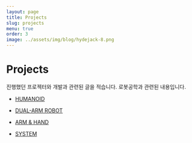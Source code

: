 ```yaml
---
layout: page
title: Projects
slug: projects
menu: true
order: 3
image: ../assets/img/blog/hydejack-8.png
---
```


# Projects
진행했던 프로젝터와 개발과 관련된 글을 적습니다. 로봇공학과 관련된 내용입니다.

* [HUMANOID][humanoid]

* [DUAL-ARM ROBOT][dualarm]

* [ARM & HAND][armhand]

* [SYSTEM][system]


[humanoid]: ../_featured_tags/humanoid.md
[dualarm]: ../_featured_tags/dualarm.md
[armhand]: ../_featured_tags/armhand.md
[system]: ../_featured_tags/system.md